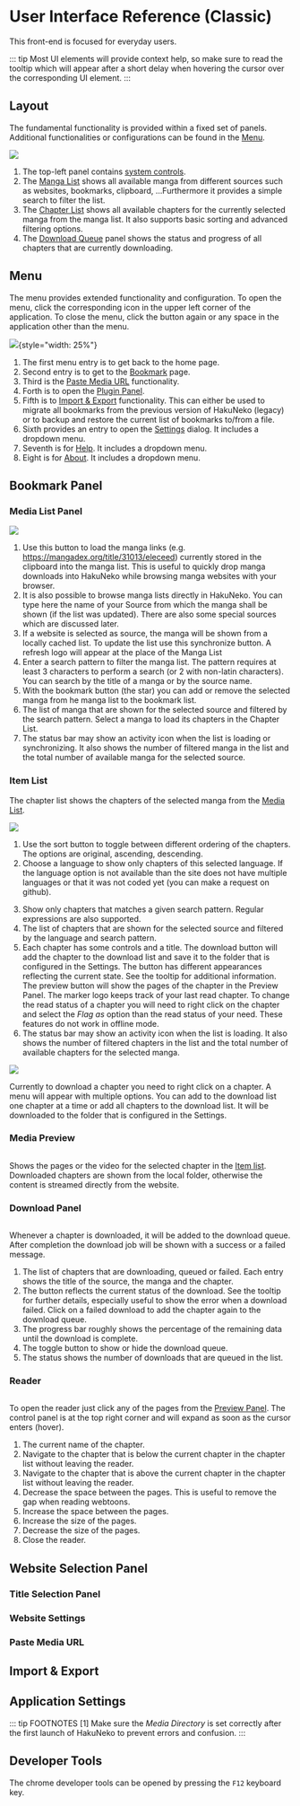 # User Interface Reference (Classic)

This front-end is focused for everyday users.

::: tip
Most UI elements will provide context help, so make sure to read the tooltip which will appear after a short delay when hovering the cursor over the corresponding UI element.
:::

## Layout

The fundamental functionality is provided within a fixed set of panels.
Additional functionalities or configurations can be found in the [Menu](#menu).

![](./assets/overview1.1.jpg)

1. The top-left panel contains [system controls](#menu).
2. The [Manga List](#bookmark-panel) shows all available manga from different sources such as websites, bookmarks, clipboard, …​ Furthermore it provides a simple search to filter the list.
3. The [Chapter List]() shows all available chapters for the currently selected manga from the manga list. It also supports basic sorting and advanced filtering options.
4. The [Download Queue](#download-panel) panel shows the status and progress of all chapters that are currently downloading.

## Menu

The menu provides extended functionality and configuration.
To open the menu, click the corresponding icon in the upper left corner of the application.
To close the menu, click the button again or any space in the application other than the menu.

![](./assets/menu.jpg){style="width: 25%"}

1. The first menu entry is to get back to the home page.
2. Second entry is to get to the [Bookmark](#bookmark-panel) page.
3. Third is the [Paste Media URL](#paste-media-url) functionality.
4. Forth is to open the [Plugin Panel](#website-selection-panel).
5. Fifth is to [Import & Export](#import--export) functionality. This can either be used to migrate all bookmarks from the previous version of HakuNeko (legacy) or to backup and restore the current list of bookmarks to/from a file.
6.  Sixth provides an entry to open the [Settings](#application-settings) dialog. It includes a dropdown menu.
7.  Seventh is for [Help](). It includes a dropdown menu.
8.  Eight is for [About](). It includes a dropdown menu.

## Bookmark Panel

### Media List Panel

![](./assets/)

1. Use this button to load the manga links (e.g. https://mangadex.org/title/31013/eleceed) currently stored in the clipboard into the manga list. This is useful to quickly drop manga downloads into HakuNeko while browsing manga websites with your browser.
2. It is also possible to browse manga lists directly in HakuNeko. You can type here the name of your Source from which the manga shall be shown (if the list was updated). There are also some special sources which are discussed later.
3. If a website is selected as source, the manga will be shown from a locally cached list. To update the list use this synchronize button. A refresh logo will appear at the place of the Manga List
4. Enter a search pattern to filter the manga list. The pattern requires at least 3 characters to perform a search (or 2 with non-latin characters). You can search by the title of a manga or by the source name.
5. With the bookmark button (the star) you can add or remove the selected manga from he manga list to the bookmark list.
6. The list of manga that are shown for the selected source and filtered by the search pattern. Select a manga to load its chapters in the Chapter List.
7. The status bar may show an activity icon when the list is loading or synchronizing. It also shows the number of filtered manga in the list and the total number of available manga for the selected source.

### Item List

The chapter list shows the chapters of the selected manga from the [Media List](#media-list-panel).

![](./assets/Item-List.jpg)

1. Use the sort button to toggle between different ordering of the chapters. The options are original, ascending, descending.
2. Choose a language to show only chapters of this selected language. If the language option is not available than the site does not have multiple languages or that it was not coded yet (you can make a request on github).
<!--![](./assets/Item-List-Language.jpg)-->
3. Show only chapters that matches a given search pattern. Regular expressions are also supported.
4. The list of chapters that are shown for the selected source and filtered by the language and search pattern.
5. Each chapter has some controls and a title. The download button will add the chapter to the download list and save it to the folder that is configured in the Settings. The button has different appearances reflecting the current state. See the tooltip for additional information. The preview button will show the pages of the chapter in the Preview Panel. The marker logo keeps track of your last read chapter. To change the read status of a chapter you will need to right click on the chapter and select the *Flag as* option than the read status of your need. These features do not work in offline mode. <!--double check if this is still the case-->
6. The status bar may show an activity icon when the list is loading. It also shows the number of filtered chapters in the list and the total number of available chapters for the selected manga.

![](./assets/Item-List-RClick.jpg)

Currently to download a chapter you need to right click on a chapter. <!--This will change in the future-->
A menu will appear with multiple options.
You can add to the download list one chapter at a time or add all chapters to the download list.
It will be downloaded to the folder that is configured in the Settings.

### Media Preview

![]()

Shows the pages or the video for the selected chapter in the [Item list](#item-list).
Downloaded chapters are shown from the local folder, otherwise the content is streamed directly from the website.

### Download Panel

![]()

Whenever a chapter is downloaded, it will be added to the download queue. 
After completion the download job will be shown with a success or a failed message.

1. The list of chapters that are downloading, queued or failed. Each entry shows the title of the source, the manga and the chapter.
2. The button reflects the current status of the download. See the tooltip for further details, especially useful to show the error when a download failed. Click on a failed download to add the chapter again to the download queue.
3. The progress bar roughly shows the percentage of the remaining data until the download is complete.
4. The toggle button to show or hide the download queue.
5. The status shows the number of downloads that are queued in the list.

### Reader

![]()

To open the reader just click any of the pages from the [Preview Panel](#media-preview). 
The control panel is at the top right corner and will expand as soon as the cursor enters (hover).

1. The current name of the chapter.
2. Navigate to the chapter that is below the current chapter in the chapter list without leaving the reader.
3. Navigate to the chapter that is above the current chapter in the chapter list without leaving the reader.
4. Decrease the space between the pages. This is useful to remove the gap when reading webtoons.
5. Increase the space between the pages.
6. Increase the size of the pages.
7. Decrease the size of the pages.
8. Close the reader.


## Website Selection Panel

### Title Selection Panel

### Website Settings

### Paste Media URL

## Import & Export 

## Application Settings

::: tip FOOTNOTES
[1] Make sure the _Media Directory_ is set correctly after the first launch of HakuNeko to prevent errors and confusion.
:::

## Developer Tools

The chrome developer tools can be opened by pressing the `F12` keyboard key.